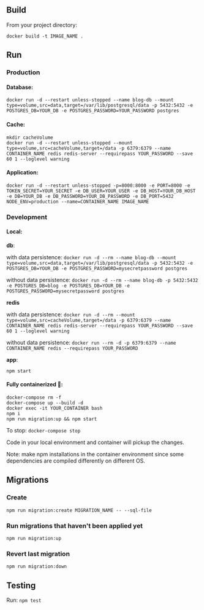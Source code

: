 ## Build

From your project directory:

`docker build -t IMAGE_NAME .`

## Run

### Production

#### Database:

`docker run -d --restart unless-stopped --name blog-db --mount type=volume,src=data,target=/var/lib/postgresql/data -p 5432:5432 -e POSTGRES_DB=YOUR_DB -e POSTGRES_PASSWORD=YOUR_PASSWORD postgres`

#### Cache:

`mkdir cacheVolume` <br />
`docker run -d --restart unless-stopped --mount type=volume,src=cacheVolume,target=/data -p 6379:6379 --name CONTAINER_NAME redis redis-server --requirepass YOUR_PASSWORD --save 60 1 --loglevel warning`

#### Application:

`docker run -d --restart unless-stopped -p=8000:8000 -e PORT=8000 -e TOKEN_SECRET=YOUR_SECRET -e DB_USER=YOUR_USER -e DB_HOST=YOUR_DB_HOST -e DB=YOUR_DB -e DB_PASSWORD=YOUR_DB_PASSWORD -e DB_PORT=5432 NODE_ENV=production --name=CONTAINER_NAME IMAGE_NAME`

### Development

#### Local:

<strong>db</strong>:

with data persistence:
`docker run -d --rm --name blog-db --mount type=volume,src=data,target=/var/lib/postgresql/data -p 5432:5432 -e POSTGRES_DB=YOUR_DB -e POSTGRES_PASSWORD=mysecretpassword postgres` <br />

without data persistence:
`docker run -d --rm --name blog-db -p 5432:5432 -e POSTGRES_DB=blog -e POSTGRES_DB=YOUR_DB -e POSTGRES_PASSWORD=mysecretpassword postgres` <br />

<strong>redis</strong>

with data persistence:
`docker run -d --rm --mount type=volume,src=cacheVolume,target=/data -p 6379:6379 --name CONTAINER_NAME redis redis-server --requirepass YOUR_PASSWORD --save 60 1 --loglevel warning`

without data persistence:
`docker run --rm -d -p 6379:6379 --name CONTAINER_NAME redis --requirepass YOUR_PASSWORD`

<strong>app</strong>:

`npm start`

#### Fully containerized 🚀:

`docker-compose rm -f` <br />
`docker-compose up --build -d` <br />
`docker exec -it YOUR_CONTAINER bash` <br />
`npm i` <br />
`npm run migration:up && npm start` <br />

To stop: `docker-compose stop`

Code in your local environment and container will pickup the changes.

Note: make npm installations in the container environment since some dependencies are compiled differently on different OS.

## Migrations

### Create

`npm run migration:create MIGRATION_NAME -- --sql-file`

### Run migrations that haven't been applied yet

`npm run migration:up`

### Revert last migration

`npm run migration:down`

## Testing

Run: `npm test`
